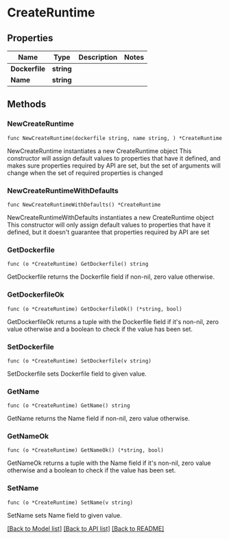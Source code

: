 # CreateRuntime

## Properties

Name | Type | Description | Notes
------------ | ------------- | ------------- | -------------
**Dockerfile** | **string** |  | 
**Name** | **string** |  | 

## Methods

### NewCreateRuntime

`func NewCreateRuntime(dockerfile string, name string, ) *CreateRuntime`

NewCreateRuntime instantiates a new CreateRuntime object
This constructor will assign default values to properties that have it defined,
and makes sure properties required by API are set, but the set of arguments
will change when the set of required properties is changed

### NewCreateRuntimeWithDefaults

`func NewCreateRuntimeWithDefaults() *CreateRuntime`

NewCreateRuntimeWithDefaults instantiates a new CreateRuntime object
This constructor will only assign default values to properties that have it defined,
but it doesn't guarantee that properties required by API are set

### GetDockerfile

`func (o *CreateRuntime) GetDockerfile() string`

GetDockerfile returns the Dockerfile field if non-nil, zero value otherwise.

### GetDockerfileOk

`func (o *CreateRuntime) GetDockerfileOk() (*string, bool)`

GetDockerfileOk returns a tuple with the Dockerfile field if it's non-nil, zero value otherwise
and a boolean to check if the value has been set.

### SetDockerfile

`func (o *CreateRuntime) SetDockerfile(v string)`

SetDockerfile sets Dockerfile field to given value.


### GetName

`func (o *CreateRuntime) GetName() string`

GetName returns the Name field if non-nil, zero value otherwise.

### GetNameOk

`func (o *CreateRuntime) GetNameOk() (*string, bool)`

GetNameOk returns a tuple with the Name field if it's non-nil, zero value otherwise
and a boolean to check if the value has been set.

### SetName

`func (o *CreateRuntime) SetName(v string)`

SetName sets Name field to given value.



[[Back to Model list]](../README.md#documentation-for-models) [[Back to API list]](../README.md#documentation-for-api-endpoints) [[Back to README]](../README.md)


